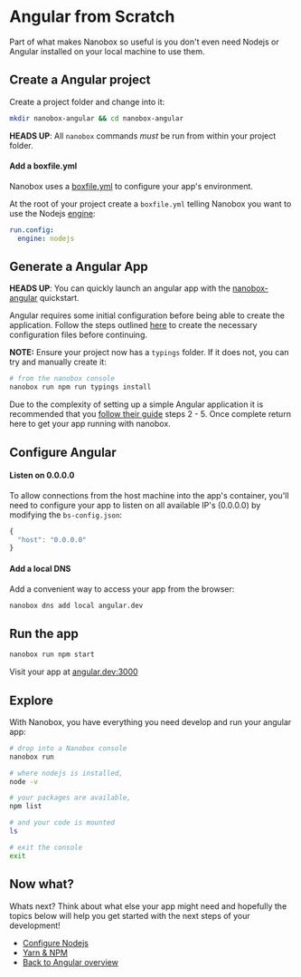 # Angular from Scratch
Part of what makes Nanobox so useful is you don't even need Nodejs or Angular installed on your local machine to use them.

## Create a Angular project
Create a project folder and change into it:

```bash
mkdir nanobox-angular && cd nanobox-angular
```

**HEADS UP**: All `nanobox` commands *must* be run from within your project folder.

#### Add a boxfile.yml
Nanobox uses a <a href="https://docs.nanobox.io/boxfile/" target="\_blank">boxfile.yml</a> to configure your app's environment.

At the root of your project create a `boxfile.yml` telling Nanobox you want to use the Nodejs <a href="https://docs.nanobox.io/engines/" target="\_blank">engine</a>:

```yaml
run.config:
  engine: nodejs
```

## Generate a Angular App
**HEADS UP**:  You can quickly launch an angular app with the <a href="https://github.com/nanobox-quickstarts/nanobox-angular" target="\_blank">nanobox-angular</a> quickstart.

Angular requires some initial configuration before being able to create the application. Follow the steps outlined <a href="https://angular.io/docs/ts/latest/quickstart.html#!#add-config-files" target="\_blank">here</a> to create the necessary configuration files before continuing.

**NOTE:** Ensure your project now has a `typings` folder. If it does not, you can try and manually create it:

```bash
# from the nanobox console
nanobox run npm run typings install
```

Due to the complexity of setting up a simple Angular application it is recommended that you <a href="https://angular.io/docs/ts/latest/quickstart.html#!#ngmodule" target="\_blank">follow their guide</a> steps 2 - 5. Once complete return here to get your app running with nanobox.

## Configure Angular

#### Listen on 0.0.0.0
To allow connections from the host machine into the app's container, you'll need to configure your app to listen on all available IP's (0.0.0.0) by modifying the `bs-config.json`:

```javascript
{
  "host": "0.0.0.0"
}
```

#### Add a local DNS
Add a convenient way to access your app from the browser:

```bash
nanobox dns add local angular.dev
```

## Run the app

```bash
nanobox run npm start
```

Visit your app at <a href="http://angular.dev:3000" target="\_blank">angular.dev:3000</a>

## Explore
With Nanobox, you have everything you need develop and run your angular app:

```bash
# drop into a Nanobox console
nanobox run

# where nodejs is installed,
node -v

# your packages are available,
npm list

# and your code is mounted
ls

# exit the console
exit
```

## Now what?
Whats next? Think about what else your app might need and hopefully the topics below will help you get started with the next steps of your development!

* [Configure Nodejs](/nodejs/angular/configure-nodejs)
* [Yarn & NPM](/nodejs/angular/package-managers)
* [Back to Angular overview](/nodejs/angular)
